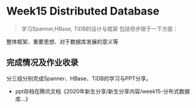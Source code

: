 # Week15 Distributed Database

> 学习Spanner,HBase, TiDB的设计与框架
包括但步限于一下方面：

整体框架、重要思想、对于数据库发展的意义等

## 完成情况及作业收录
分三组分别完成Spanner、HBase、TiDB的学习与PPT分享。

* ppt存档在腾讯文档《2020年新生分享/新生分享内容/week15-分布式数据库...》


